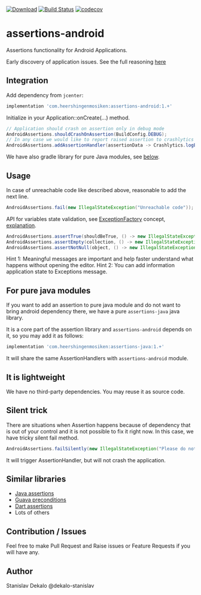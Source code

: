[![Download](https://api.bintray.com/packages/dekalo-stanislav/heershingenmosiken/assertions-android/images/download.svg)](https://bintray.com/dekalo-stanislav/heershingenmosiken/assertions-android/_latestVersion)
 [![Build Status](https://travis-ci.com/heershingenmosiken/assertions-android.svg?branch=master)](https://travis-ci.com/heershingenmosiken/assertions-android) [![codecov](https://codecov.io/gh/heershingenmosiken/assertions-android/branch/master/graph/badge.svg)](https://codecov.io/gh/heershingenmosiken/assertions-android)


# assertions-android

Assertions functionality for Android Applications.

Early discovery of application issues.
See the full reasoning [here](docs/reasoning.md)

## Integration

Add dependency from `jcenter`:
```gradle
implementation 'com.heershingenmosiken:assertions-android:1.+'
```

Initialize in your Application::onCreate(...) method.

```java
// Application should crash on assertion only in debug mode
AndroidAssertions.shouldCrashOnAssertion(BuildConfig.DEBUG);
// In any case we would like to report raised assertion to crashlytics as Non-Fatal exception
AndroidAssertions.addAssertionHandler(assertionData -> Crashlytics.logException(assertion.throwable));
```

We have also gradle library for pure Java modules, see [below]((https://github.com/heershingenmosiken/assertions-android#for-pure-java-modules)).

## Usage

In case of unreachable code like described above, reasonable to add the next line.
```java
AndroidAssertions.fail(new IllegalStateException("Unreachable code"));
```

API for variables state validation, see [ExceptionFactory](docs/exception_factory.md) concept, [explanation](docs/exception_factory.md).
```java
AndroidAssertions.assertTrue(shouldBeTrue, () -> new IllegalStateException("Value is not true"));
AndroidAssertions.assertEmpty(collection, () -> new IllegalStateException("Collection is not empty"));
AndroidAssertions.assertNotNull(object, () -> new IllegalStateException("Collection is not empty"));
```

Hint 1: Meaningful messages are important and help faster understand what happens without opening the editor.
Hint 2: You can add information application state to Exceptions message.

## For pure java modules

If you want to add an assertion to pure java module and do not want to bring android dependency there, we have a pure `assertions-java` java library.

It is a core part of the assertion library and `assertions-android` depends on it, so you may add it as follows:

```gradle
implementation 'com.heershingenmosiken:assertions-java:1.+'
```

It will share the same AssertionHandlers with `assertions-android` module.

## It is lightweight

We have no third-party dependencies.
You may reuse it as source code.

## Silent trick

There are situations when Assertion happens because of dependency that is out of your control and it is not possible to fix it right now. In this case, we have tricky silent fail method.

```java
AndroidAssertions.failSilently(new IllegalStateException("Please do not use failSilently to often."));
```

It will trigger AssertionHandler, but will not crash the application.

## Similar libraries

 * [Java assertions](https://docs.oracle.com/javase/7/docs/technotes/guides/language/assert.html)
 * [Guava preconditions](https://github.com/google/guava/blob/master/guava/src/com/google/common/base/Preconditions.java)
 * [Dart assertions](https://www.dartlang.org/guides/language/language-tour#assert)
 * Lots of others
 
## Contribution / Issues

Feel free to make Pull Request and Raise issues or Feature Requests if you will have any.

## Author

Stanislav Dekalo @dekalo-stanislav 